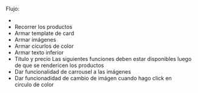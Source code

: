 Flujo:
- <!-- Llamar al json --> 
- Recorrer los productos
- Armar template de card
- Armar imágenes
- Armar cícurlos de color
- Armar texto inferior
- Título y precio
Las siguientes funciones deben estar disponibles luego de que se rendericen los productos
- Dar funcionalidad de carrousel a las imágenes
- Dar funcionadidad de cambio de imágen cuando hago click en circulo de color
